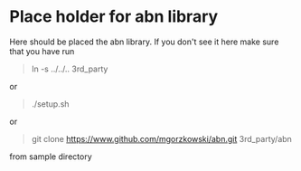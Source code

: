 # Place holder for abn library

Here should be placed the abn library.
If you don't see it here make sure that you have run
>ln -s ../../.. 3rd_party  

or

>./setup.sh

or

> git clone https://www.github.com/mgorzkowski/abn.git 3rd_party/abn

from sample directory